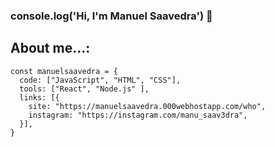 ### console.log('Hi, I'm Manuel Saavedra') 👋

## About me...:

~~~
const manuelsaavedra = {
  code: ["JavaScript", "HTML", "CSS"],
  tools: ["React", "Node.js" ],
  links: [{
    site: "https://manuelsaavedra.000webhostapp.com/who",
    instagram: "https://instagram.com/manu_saav3dra",
  }],
}
~~~
